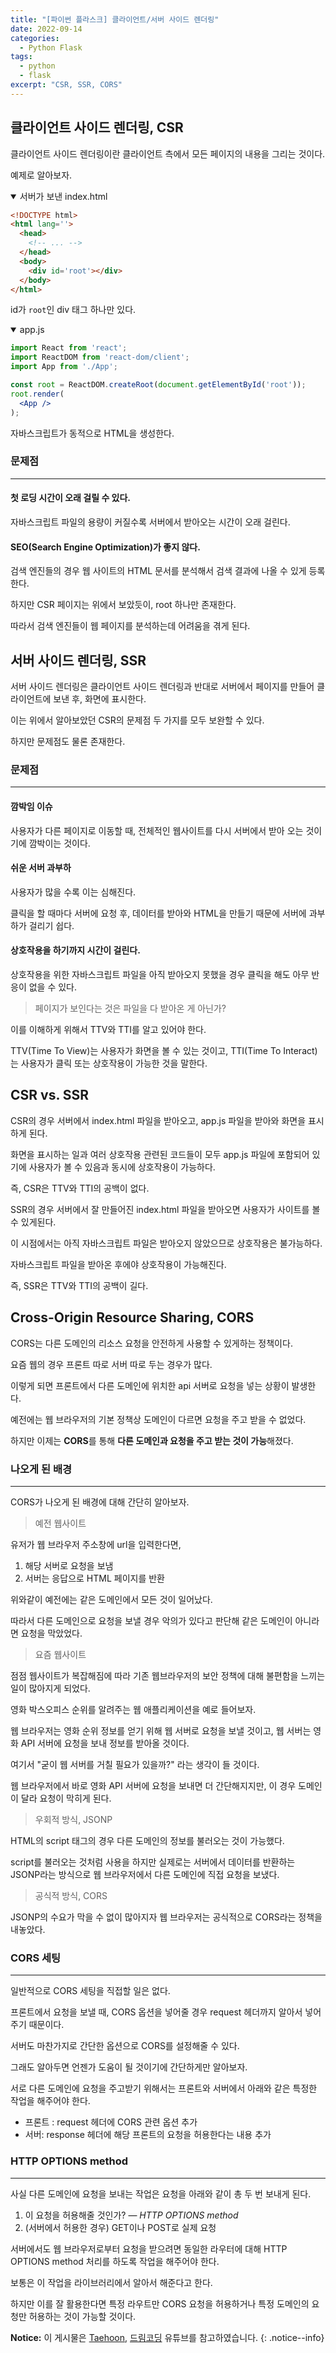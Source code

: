 ```yaml
---
title: "[파이썬 플라스크] 클라이언트/서버 사이드 렌더링"
date: 2022-09-14
categories:
  - Python Flask
tags:
  - python
  - flask
excerpt: "CSR, SSR, CORS"
---
```


## 클라이언트 사이드 렌더링, CSR

클라이언트 사이드 렌더링이란 클라이언트 측에서 모든 페이지의 내용을 그리는 것이다.

예제로 알아보자.

<details open>
<summary>서버가 보낸 index.html</summary>
<div markdown="1">

```html
<!DOCTYPE html>
<html lang=''>
  <head>
    <!-- ... -->
  </head>
  <body>
    <div id='root'></div>
  </body>
</html>
```

id가 `root`인 div 태그 하나만 있다.

</div>
</details>

<details open>
<summary>app.js</summary>
<div markdown="1">

```jsx
import React from 'react';
import ReactDOM from 'react-dom/client';
import App from './App';

const root = ReactDOM.createRoot(document.getElementById('root'));
root.render(
  <App />
);
```

자바스크립트가 동적으로 HTML을 생성한다.

</div>
</details>

### 문제점

---

#### 첫 로딩 시간이 오래 걸릴 수 있다.

자바스크립트 파일의 용량이 커질수록 서버에서 받아오는 시간이 오래 걸린다.

#### SEO(Search Engine Optimization)가 좋지 않다.

검색 엔진들의 경우 웹 사이트의 HTML 문서를 분석해서 검색 결과에 나올 수 있게 등록한다.

하지만 CSR 페이지는 위에서 보았듯이, root 하나만 존재한다.

따라서 검색 엔진들이 웹 페이지를 분석하는데 어려움을 겪게 된다.


## 서버 사이드 렌더링, SSR

서버 사이드 렌더링은 클라이언트 사이드 렌더링과 반대로 서버에서 페이지를 만들어 클라이언트에 보낸 후, 화면에 표시한다.

이는 위에서 알아보았던 CSR의 문제점 두 가지를 모두 보완할 수 있다.

하지만 문제점도 물론 존재한다.

### 문제점

---

#### 깜박임 이슈

사용자가 다른 페이지로 이동할 때, 전체적인 웹사이트를 다시 서버에서 받아 오는 것이기에 깜박이는 것이다.

#### 쉬운 서버 과부하

사용자가 많을 수록 이는 심해진다.

클릭을 할 때마다 서버에 요청 후, 데이터를 받아와 HTML을 만들기 때문에 서버에 과부하가 걸리기 쉽다.

#### 상호작용을 하기까지 시간이 걸린다.

상호작용을 위한 자바스크립트 파일을 아직 받아오지 못했을 경우 클릭을 해도 아무 반응이 없을 수 있다.

> 페이지가 보인다는 것은 파일을 다 받아온 게 아닌가?

이를 이해하게 위해서 TTV와 TTI를 알고 있어야 한다.

TTV(Time To View)는 사용자가 화면을 볼 수 있는 것이고, TTI(Time To Interact)는 사용자가 클릭 또는 상호작용이 가능한 것을 말한다.

## CSR vs. SSR

CSR의 경우 서버에서 index.html 파일을 받아오고, app.js 파일을 받아와 화면을 표시하게 된다.

화면을 표시하는 일과 여러 상호작용 관련된 코드들이 모두 app.js 파일에 포함되어 있기에 사용자가 볼 수 있음과 동시에 상호작용이 가능하다.

즉, CSR은 TTV와 TTI의 공백이 없다.

SSR의 경우 서버에서 잘 만들어진 index.html 파일을 받아오면 사용자가 사이트를 볼 수 있게된다.

이 시점에서는 아직 자바스크립트 파일은 받아오지 않았으므로 상호작용은 불가능하다.

자바스크립트 파일을 받아온 후에야 상호작용이 가능해진다.

즉, SSR은 TTV와 TTI의 공백이 길다.

## Cross-Origin Resource Sharing, CORS

CORS는 다른 도메인의 리소스 요청을 안전하게 사용할 수 있게하는 정책이다.

요즘 웹의 경우 프론트 따로 서버 따로 두는 경우가 많다.

이렇게 되면 프론트에서 다른 도메인에 위치한 api 서버로 요청을 넣는 상황이 발생한다.

예전에는 웹 브라우저의 기본 정책상 도메인이 다르면 요청을 주고 받을 수 없었다.

하지만 이제는 **CORS**를 통해 **다른 도메인과 요청을 주고 받는 것이 가능**해졌다.

### 나오게 된 배경

---

CORS가 나오게 된 배경에 대해 간단히 알아보자.

> 예전 웹사이트

유저가 웹 브라우저 주소창에 url을 입력한다면,

1. 해당 서버로 요청을 보냄
2. 서버는 응답으로 HTML 페이지를 반환

위와같이 예전에는 같은 도메인에서 모든 것이 일어났다.

따라서 다른 도메인으로 요청을 보낼 경우 악의가 있다고 판단해 같은 도메인이 아니라면 요청을 막았었다.

> 요즘 웹사이트

점점 웹사이트가 복잡해짐에 따라 기존 웹브라우저의 보안 정책에 대해 불편함을 느끼는 일이 많아지게 되었다.

영화 박스오피스 순위를 알려주는 웹 애플리케이션을 예로 들어보자.

웹 브라우저는 영화 순위 정보를 얻기 위해 웹 서버로 요청을 보낼 것이고, 웹 서버는 영화 API 서버에 요청을 보내 정보를 받아올 것이다.

여기서 "굳이 웹 서버를 거칠 필요가 있을까?" 라는 생각이 들 것이다.

웹 브라우저에서 바로 영화 API 서버에 요청을 보내면 더 간단해지지만, 이 경우 도메인이 달라 요청이 막히게 된다.

> 우회적 방식, JSONP

HTML의 script 태그의 경우 다른 도메인의 정보를 불러오는 것이 가능했다.

script를 불러오는 것처럼 사용을 하지만 실제로는 서버에서 데이터를 반환하는 JSONP라는 방식으로 웹 브라우저에서 다른 도메인에 직접 요청을 보냈다.

> 공식적 방식, CORS

JSONP의 수요가 막을 수 없이 많아지자 웹 브라우저는 공식적으로 CORS라는 정책을 내놓았다.

### CORS 세팅

---

일반적으로 CORS 세팅을 직접할 일은 없다.

프론트에서 요청을 보낼 때, CORS 옵션을 넣어줄 경우 request 헤더까지 알아서 넣어주기 때문이다.

서버도 마찬가지로 간단한 옵션으로 CORS를 설정해줄 수 있다.

그래도 알아두면 언젠가 도움이 될 것이기에 간단하게만 알아보자.

서로 다른 도메인에 요청을 주고받기 위해서는 프론트와 서버에서 아래와 같은 특정한 작업을 해주어야 한다.

- 프론트 : request 헤더에 CORS 관련 옵션 추가
- 서버: response 헤더에 해당 프론트의 요청을 허용한다는 내용 추가

### HTTP OPTIONS method

---

사실 다른 도메인에 요청을 보내는 작업은 요청을 아래와 같이 총 두 번 보내게 된다.

1. 이 요청을 허용해줄 것인가? — *HTTP OPTIONS method*
2. (서버에서 허용한 경우) GET이나 POST로 실제 요청

서버에서도 웹 브라우저로부터 요청을 받으려면 동일한 라우터에 대해 HTTP OPTIONS method 처리를 하도록 작업을 해주어야 한다.

보통은 이 작업을 라이브러리에서 알아서 해준다고 한다.

하지만 이를 잘 활용한다면 특정 라우트만 CORS 요청을 허용하거나 특정 도메인의 요청만 허용하는 것이 가능할 것이다.

**Notice:** 이 게시물은 [Taehoon](https://www.youtube.com/watch?v=yTzAjidyyqs), [드림코딩](https://www.youtube.com/watch?v=iZ9csAfU5Os) 유튜브를 참고하였습니다.
{: .notice--info}